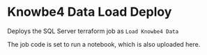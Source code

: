 # Knowbe4 Data Load Deploy

Deploys the SQL Server terraform job as ```Load Knowbe4 Data```

The job code is set to run a notebook, which is also uploaded here.